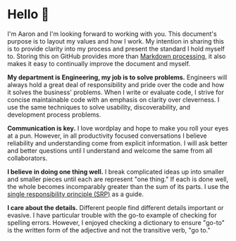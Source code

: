 # Hello :wave:

I'm Aaron and I'm looking forward to working with you. This document's purpose is to layout my values and how I work. My intention in sharing this is to provide clarity into my process and present the standard I hold myself to. Storing this on GitHub provides more than [Markdown processing](https://guides.github.com/features/mastering-markdown/), it also makes it easy to continually improve the document and myself.

**My department is Engineering, my job is to solve problems.** Engineers will always hold a great deal of responsibility and pride over the code and how it solves the business' problems. When I write or evaluate code, I strive for concise maintainable code with an emphasis on clarity over cleverness. I use the same techniques to solve usability, discoverability, and development process problems.

**Communication is key.** I love wordplay and hope to make you roll your eyes at a pun. However, in all productivity focused conversations I believe reliability and understanding come from explicit information. I will ask better and better questions until I understand and welcome the same from all collaborators.

**I believe in doing one thing well.** I break complicated ideas up into smaller and smaller pieces until each are represent "one thing." If each is done well, the whole becomes incomparably greater than the sum of its parts. I use the [single responsibility principle (SRP)](https://en.wikipedia.org/wiki/Single_responsibility_principle) as a guide.

**I care about the details.** Different people find different details important or evasive. I have particular trouble with the go-to example of checking for spelling errors. However, I enjoyed checking a dictionary to ensure "go-to" is the written form of the adjective and not the transitive verb, "go to."
